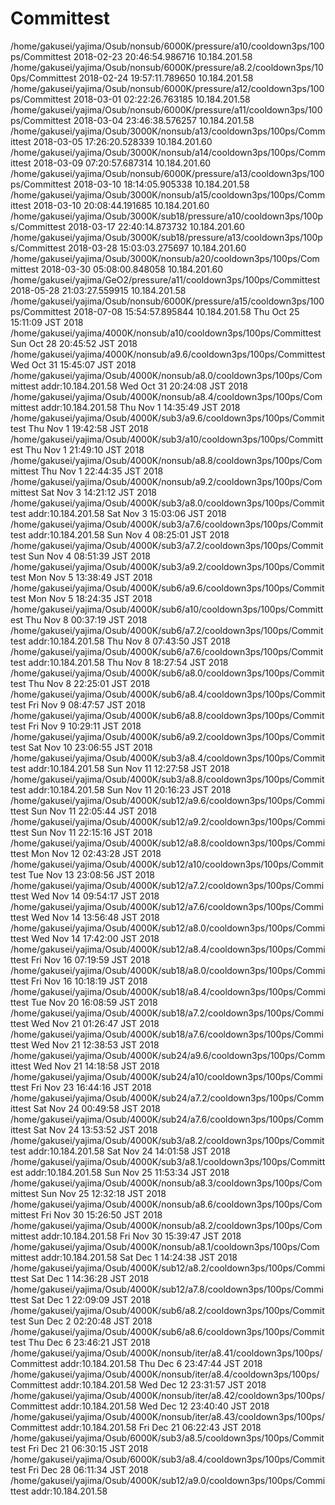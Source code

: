 # Committest
  /home/gakusei/yajima/Osub/nonsub/6000K/pressure/a10/cooldown3ps/100ps/Committest 2018-02-23 20:46:54.986716 10.184.201.58
  /home/gakusei/yajima/Osub/nonsub/6000K/pressure/a8.2/cooldown3ps/100ps/Committest 2018-02-24 19:57:11.789650 10.184.201.58
  /home/gakusei/yajima/Osub/nonsub/6000K/pressure/a12/cooldown3ps/100ps/Committest 2018-03-01 02:22:26.763185 10.184.201.58
  /home/gakusei/yajima/Osub/nonsub/6000K/pressure/a11/cooldown3ps/100ps/Committest 2018-03-04 23:46:38.576257 10.184.201.58
  /home/gakusei/yajima/Osub/3000K/nonsub/a13/cooldown3ps/100ps/Committest 2018-03-05 17:26:20.528339 10.184.201.60
  /home/gakusei/yajima/Osub/3000K/nonsub/a14/cooldown3ps/100ps/Committest 2018-03-09 07:20:57.687314 10.184.201.60
  /home/gakusei/yajima/Osub/nonsub/6000K/pressure/a13/cooldown3ps/100ps/Committest 2018-03-10 18:14:05.905338 10.184.201.58
  /home/gakusei/yajima/Osub/3000K/nonsub/a15/cooldown3ps/100ps/Committest 2018-03-10 20:08:44.191685 10.184.201.60
  /home/gakusei/yajima/Osub/3000K/sub18/pressure/a10/cooldown3ps/100ps/Committest 2018-03-17 22:40:14.873732 10.184.201.60
  /home/gakusei/yajima/Osub/3000K/sub18/pressure/a13/cooldown3ps/100ps/Committest 2018-03-28 15:03:03.275697 10.184.201.60
  /home/gakusei/yajima/Osub/3000K/nonsub/a20/cooldown3ps/100ps/Committest 2018-03-30 05:08:00.848058 10.184.201.60
  /home/gakusei/yajima/GeO2/pressure/a11/cooldown3ps/100ps/Committest 2018-05-28 21:03:27.559915 10.184.201.58
  /home/gakusei/yajima/Osub/nonsub/6000K/pressure/a15/cooldown3ps/100ps/Committest 2018-07-08 15:54:57.895844 10.184.201.58
Thu Oct 25 15:11:09 JST 2018
/home/gakusei/yajima/4000K/nonsub/a10/cooldown3ps/100ps/Committest
Sun Oct 28 20:45:52 JST 2018
/home/gakusei/yajima/4000K/nonsub/a9.6/cooldown3ps/100ps/Committest
Wed Oct 31 15:45:07 JST 2018
/home/gakusei/yajima/Osub/4000K/nonsub/a8.0/cooldown3ps/100ps/Committest
addr:10.184.201.58
Wed Oct 31 20:24:08 JST 2018
/home/gakusei/yajima/Osub/4000K/nonsub/a8.4/cooldown3ps/100ps/Committest
addr:10.184.201.58
Thu Nov  1 14:35:49 JST 2018
/home/gakusei/yajima/Osub/4000K/sub3/a9.6/cooldown3ps/100ps/Committest
Thu Nov  1 19:42:58 JST 2018
/home/gakusei/yajima/Osub/4000K/sub3/a10/cooldown3ps/100ps/Committest
Thu Nov  1 21:49:10 JST 2018
/home/gakusei/yajima/Osub/4000K/nonsub/a8.8/cooldown3ps/100ps/Committest
Thu Nov  1 22:44:35 JST 2018
/home/gakusei/yajima/Osub/4000K/nonsub/a9.2/cooldown3ps/100ps/Committest
Sat Nov  3 14:21:12 JST 2018
/home/gakusei/yajima/Osub/4000K/sub3/a8.0/cooldown3ps/100ps/Committest
addr:10.184.201.58
Sat Nov  3 15:03:06 JST 2018
/home/gakusei/yajima/Osub/4000K/sub3/a7.6/cooldown3ps/100ps/Committest
addr:10.184.201.58
Sun Nov  4 08:25:01 JST 2018
/home/gakusei/yajima/Osub/4000K/sub3/a7.2/cooldown3ps/100ps/Committest
Sun Nov  4 08:51:39 JST 2018
/home/gakusei/yajima/Osub/4000K/sub3/a9.2/cooldown3ps/100ps/Committest
Mon Nov  5 13:38:49 JST 2018
/home/gakusei/yajima/Osub/4000K/sub6/a9.6/cooldown3ps/100ps/Committest
Mon Nov  5 18:24:35 JST 2018
/home/gakusei/yajima/Osub/4000K/sub6/a10/cooldown3ps/100ps/Committest
Thu Nov  8 00:37:19 JST 2018
/home/gakusei/yajima/Osub/4000K/sub6/a7.2/cooldown3ps/100ps/Committest
addr:10.184.201.58
Thu Nov  8 07:43:50 JST 2018
/home/gakusei/yajima/Osub/4000K/sub6/a7.6/cooldown3ps/100ps/Committest
addr:10.184.201.58
Thu Nov  8 18:27:54 JST 2018
/home/gakusei/yajima/Osub/4000K/sub6/a8.0/cooldown3ps/100ps/Committest
Thu Nov  8 22:25:01 JST 2018
/home/gakusei/yajima/Osub/4000K/sub6/a8.4/cooldown3ps/100ps/Committest
Fri Nov  9 08:47:57 JST 2018
/home/gakusei/yajima/Osub/4000K/sub6/a8.8/cooldown3ps/100ps/Committest
Fri Nov  9 10:29:11 JST 2018
/home/gakusei/yajima/Osub/4000K/sub6/a9.2/cooldown3ps/100ps/Committest
Sat Nov 10 23:06:55 JST 2018
/home/gakusei/yajima/Osub/4000K/sub3/a8.4/cooldown3ps/100ps/Committest
addr:10.184.201.58
Sun Nov 11 12:27:58 JST 2018
/home/gakusei/yajima/Osub/4000K/sub3/a8.8/cooldown3ps/100ps/Committest
addr:10.184.201.58
Sun Nov 11 20:16:23 JST 2018
/home/gakusei/yajima/Osub/4000K/sub12/a9.6/cooldown3ps/100ps/Committest
Sun Nov 11 22:05:44 JST 2018
/home/gakusei/yajima/Osub/4000K/sub12/a9.2/cooldown3ps/100ps/Committest
Sun Nov 11 22:15:16 JST 2018
/home/gakusei/yajima/Osub/4000K/sub12/a8.8/cooldown3ps/100ps/Committest
Mon Nov 12 02:43:28 JST 2018
/home/gakusei/yajima/Osub/4000K/sub12/a10/cooldown3ps/100ps/Committest
Tue Nov 13 23:08:56 JST 2018
/home/gakusei/yajima/Osub/4000K/sub12/a7.2/cooldown3ps/100ps/Committest
Wed Nov 14 09:54:17 JST 2018
/home/gakusei/yajima/Osub/4000K/sub12/a7.6/cooldown3ps/100ps/Committest
Wed Nov 14 13:56:48 JST 2018
/home/gakusei/yajima/Osub/4000K/sub12/a8.0/cooldown3ps/100ps/Committest
Wed Nov 14 17:42:00 JST 2018
/home/gakusei/yajima/Osub/4000K/sub12/a8.4/cooldown3ps/100ps/Committest
Fri Nov 16 07:19:59 JST 2018
/home/gakusei/yajima/Osub/4000K/sub18/a8.0/cooldown3ps/100ps/Committest
Fri Nov 16 10:18:19 JST 2018
/home/gakusei/yajima/Osub/4000K/sub18/a8.4/cooldown3ps/100ps/Committest
Tue Nov 20 16:08:59 JST 2018
/home/gakusei/yajima/Osub/4000K/sub18/a7.2/cooldown3ps/100ps/Committest
Wed Nov 21 01:26:47 JST 2018
/home/gakusei/yajima/Osub/4000K/sub18/a7.6/cooldown3ps/100ps/Committest
Wed Nov 21 12:38:53 JST 2018
/home/gakusei/yajima/Osub/4000K/sub24/a9.6/cooldown3ps/100ps/Committest
Wed Nov 21 14:18:58 JST 2018
/home/gakusei/yajima/Osub/4000K/sub24/a10/cooldown3ps/100ps/Committest
Fri Nov 23 16:44:16 JST 2018
/home/gakusei/yajima/Osub/4000K/sub24/a7.2/cooldown3ps/100ps/Committest
Sat Nov 24 00:49:58 JST 2018
/home/gakusei/yajima/Osub/4000K/sub24/a7.6/cooldown3ps/100ps/Committest
Sat Nov 24 13:53:52 JST 2018
/home/gakusei/yajima/Osub/4000K/sub3/a8.2/cooldown3ps/100ps/Committest
addr:10.184.201.58
Sat Nov 24 14:01:58 JST 2018
/home/gakusei/yajima/Osub/4000K/sub3/a8.1/cooldown3ps/100ps/Committest
addr:10.184.201.58
Sun Nov 25 11:53:34 JST 2018
/home/gakusei/yajima/Osub/4000K/nonsub/a8.3/cooldown3ps/100ps/Committest
Sun Nov 25 12:32:18 JST 2018
/home/gakusei/yajima/Osub/4000K/nonsub/a8.6/cooldown3ps/100ps/Committest
Fri Nov 30 15:26:50 JST 2018
/home/gakusei/yajima/Osub/4000K/nonsub/a8.2/cooldown3ps/100ps/Committest
addr:10.184.201.58
Fri Nov 30 15:39:47 JST 2018
/home/gakusei/yajima/Osub/4000K/nonsub/a8.1/cooldown3ps/100ps/Committest
addr:10.184.201.58
Sat Dec  1 14:24:38 JST 2018
/home/gakusei/yajima/Osub/4000K/sub12/a8.2/cooldown3ps/100ps/Committest
Sat Dec  1 14:36:28 JST 2018
/home/gakusei/yajima/Osub/4000K/sub12/a7.8/cooldown3ps/100ps/Committest
Sat Dec  1 22:09:09 JST 2018
/home/gakusei/yajima/Osub/4000K/sub6/a8.2/cooldown3ps/100ps/Committest
Sun Dec  2 02:20:48 JST 2018
/home/gakusei/yajima/Osub/4000K/sub6/a8.6/cooldown3ps/100ps/Committest
Thu Dec  6 23:46:21 JST 2018
/home/gakusei/yajima/Osub/4000K/nonsub/iter/a8.41/cooldown3ps/100ps/Committest
addr:10.184.201.58
Thu Dec  6 23:47:44 JST 2018
/home/gakusei/yajima/Osub/4000K/nonsub/iter/a8.4/cooldown3ps/100ps/Committest
addr:10.184.201.58
Wed Dec 12 23:31:57 JST 2018
/home/gakusei/yajima/Osub/4000K/nonsub/iter/a8.42/cooldown3ps/100ps/Committest
addr:10.184.201.58
Wed Dec 12 23:40:40 JST 2018
/home/gakusei/yajima/Osub/4000K/nonsub/iter/a8.43/cooldown3ps/100ps/Committest
addr:10.184.201.58
Fri Dec 21 06:22:43 JST 2018
/home/gakusei/yajima/Osub/6000K/sub3/a8.5/cooldown3ps/100ps/Committest
Fri Dec 21 06:30:15 JST 2018
/home/gakusei/yajima/Osub/6000K/sub3/a8.4/cooldown3ps/100ps/Committest
Fri Dec 28 06:11:34 JST 2018
/home/gakusei/yajima/Osub/4000K/sub12/a9.0/cooldown3ps/100ps/Committest
addr:10.184.201.58
